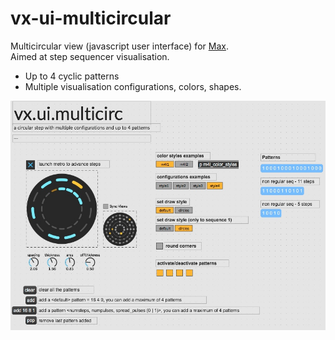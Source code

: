 # vx-ui-multicircular
Multicircular view (javascript user interface) for [Max](https://cycling74.com/products/max). <br/>
Aimed at step sequencer visualisation.<br/>

* Up to 4 cyclic patterns
* Multiple visualisation configurations, colors, shapes.


![Screen](screenshot.jpg)
